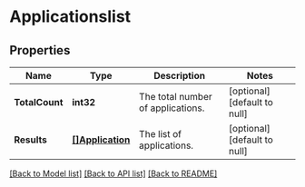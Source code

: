 # Applicationslist

## Properties
Name | Type | Description | Notes
------------ | ------------- | ------------- | -------------
**TotalCount** | **int32** | The total number of applications. | [optional] [default to null]
**Results** | [**[]Application**](application.md) | The list of applications. | [optional] [default to null]

[[Back to Model list]](../README.md#documentation-for-models) [[Back to API list]](../README.md#documentation-for-api-endpoints) [[Back to README]](../README.md)


